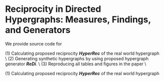 # Reciprocity in Directed Hypergraphs: Measures, Findings, and Generators

We provide source code for 

(1) Calculating proposed reciprocity ***HyperRec*** of the real world hypergraph \\
(2) Generating synthetic hypergraphs by using proposed hypergraph generator ***ReDi***. \\
(3) Reproducing all tables and figures in the paper \\

(1) Calculating proposed reciprocity ***HyperRec*** of the real world hypergraph



